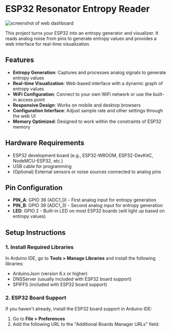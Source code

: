 # ESP32 Resonator Entropy Reader

![screenshot of web dashboard](./RESONATOR_ENTROPY/RESONATOR_ENTROPY/msedge_tOfScD6nCJ.gif)

This project turns your ESP32 into an entropy generator and visualizer. It reads analog noise from pins to generate entropy values and provides a web interface for real-time visualization.

## Features

- **Entropy Generation**: Captures and processes analog signals to generate entropy values
- **Real-time Visualization**: Web-based interface with a dynamic graph of entropy values
- **WiFi Configuration**: Connect to your own WiFi network or use the built-in access point
- **Responsive Design**: Works on mobile and desktop browsers
- **Configuration Interface**: Adjust sample rate and other settings through the web UI
- **Memory Optimized**: Designed to work within the constraints of ESP32 memory

## Hardware Requirements

- ESP32 development board (e.g., ESP32-WROOM, ESP32-DevKitC, NodeMCU-ESP32, etc.)
- USB cable for programming
- (Optional) External sensors or noise sources connected to analog pins

## Pin Configuration

- **PIN_A**: GPIO 36 (ADC1_0) - First analog input for entropy generation
- **PIN_B**: GPIO 39 (ADC1_3) - Second analog input for entropy generation
- **LED**: GPIO 2 - Built-in LED on most ESP32 boards (will light up based on entropy values)

## Setup Instructions

### 1. Install Required Libraries

In Arduino IDE, go to **Tools > Manage Libraries** and install the following libraries:

- ArduinoJson (version 6.x or higher)
- DNSServer (usually included with ESP32 board support)
- SPIFFS (included with ESP32 board support)

### 2. ESP32 Board Support

If you haven't already, install the ESP32 board support in Arduino IDE:

1. Go to **File > Preferences**
2. Add the following URL to the "Additional Boards Manager URLs" field:
